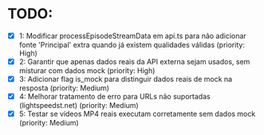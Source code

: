 # TODO:

- [x] 1: Modificar processEpisodeStreamData em api.ts para não adicionar fonte 'Principal' extra quando já existem qualidades válidas (priority: High)
- [x] 2: Garantir que apenas dados reais da API externa sejam usados, sem misturar com dados mock (priority: High)
- [x] 3: Adicionar flag is_mock para distinguir dados reais de mock na resposta (priority: Medium)
- [x] 4: Melhorar tratamento de erro para URLs não suportadas (lightspeedst.net) (priority: Medium)
- [x] 5: Testar se vídeos MP4 reais executam corretamente sem dados mock (priority: Medium)
